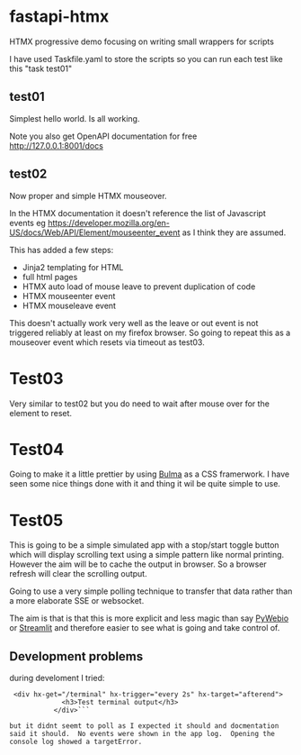 # fastapi-htmx
HTMX progressive demo focusing on writing small wrappers for scripts

I have used Taskfile.yaml to store the scripts so you can run each test like this "task test01"

## test01
Simplest hello world.  Is all working.

Note you also get OpenAPI documentation for free http://127.0.0.1:8001/docs

## test02

Now proper and simple HTMX mouseover.

In the HTMX documentation it doesn't reference the list of Javascript events eg https://developer.mozilla.org/en-US/docs/Web/API/Element/mouseenter_event as I think they are assumed.

This has added a few steps:
- Jinja2 templating for HTML
- full html pages
- HTMX auto load of mouse leave to prevent duplication of code
- HTMX mouseenter event
- HTMX mouseleave event

This doesn't actually work very well as the leave or out event is not triggered reliably at least
 on my firefox browser.  So going to repeat this as a mouseover event which resets via timeout as test03.

 # Test03 
 Very similar to test02 but you do need to wait after mouse over for the element to reset.

 # Test04

 Going to make it a little prettier by using [Bulma](https://bulma.io/) as a CSS framerwork.  I have seen some nice things done with it and thing it wil be quite simple to use.

 # Test05

 This is going to be a simple simulated app with a stop/start toggle button which will display scrolling
 text using a simple pattern like normal printing.  However the aim will be to cache the output in browser.  So a browser refresh will clear the scrolling output.

 Going to use a very simple polling technique to transfer that data rather than a more elaborate SSE or websocket.

 The aim is that is that this is more explicit and less magic than say [PyWebio](https://www.pyweb.io/) or [Streamlit](https://streamlit.io/) and therefore easier to see
 what is going and take control of.

 ## Development problems

 during develoment I tried:
 ```
  <div hx-get="/terminal" hx-trigger="every 2s" hx-target="afterend">
              <h3>Test terminal output</h3>
            </div>```

but it didnt seemt to poll as I expected it should and docmentation said it should.  No events were shown in the app log.  Opening the console log showed a targetError.

